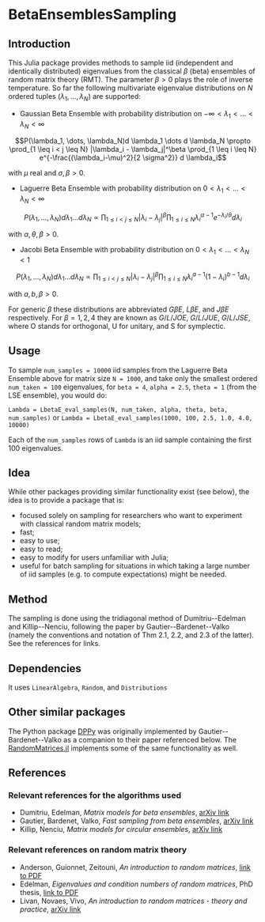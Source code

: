 # BetaEnsemblesSampling

## Introduction

This Julia package provides methods to sample iid (independent and identically
distributed) eigenvalues from the classical $\beta$ (beta) ensembles of random
matrix theory (RMT). The parameter $\beta > 0$ plays the role of inverse
temperature. So far the following multivariate eigenvalue distributions on $N$
ordered tuples $(\lambda_1, \dots, \lambda_N)$ are supported:

- Gaussian Beta Ensemble with probability distribution on
$-\infty < \lambda_1 < \dots < \lambda_N < \infty$

$$P(\lambda_1, \dots, \lambda_N)d \lambda_1 \dots d \lambda_N \propto
\prod_{1 \leq i < j \leq N} |\lambda_i - \lambda_j|^\beta
\prod_{1 \leq i \leq N} e^{-\frac{(\lambda_i-\mu)^2}{2 \sigma^2}} d \lambda_i$$

with $\mu$ real and $\sigma, \beta > 0.$

- Laguerre Beta Ensemble with probability distribution on
$0 < \lambda_1 < \dots < \lambda_N < \infty$

$$P(\lambda_1, \dots, \lambda_N)d \lambda_1 \dots d \lambda_N \propto
\prod_{1 \leq i < j \leq N} |\lambda_i - \lambda_j|^\beta
\prod_{1 \leq i \leq N} \lambda_i^{\alpha-1} e^{-\lambda_i/\theta} d \lambda_i$$

with $\alpha, \theta, \beta > 0.$

- Jacobi Beta Ensemble with probability distribution on
$0 < \lambda_1 < \dots < \lambda_N < 1$

$$P(\lambda_1, \dots, \lambda_N)d \lambda_1 \dots d \lambda_N \propto
\prod_{1 \leq i < j \leq N} |\lambda_i - \lambda_j|^\beta
\prod_{1 \leq i \leq N} \lambda_i^{a-1} (1-\lambda_i)^{b-1}  d \lambda_i$$

  with $a, b, \beta > 0.$

For generic $\beta$ these distributions are abbreviated $G \beta E$,
$L \beta E$, and $J \beta E$ respectively. For $\beta = 1, 2, 4$ they are known
 as $G/L/JOE$, $G/L/JUE$, $G/L/JSE$, where O stands for orthogonal,
 U for unitary, and S for symplectic.

## Usage

To sample ```num_samples = 10000``` iid samples from the Laguerre Beta Ensemble
above for matrix size ```N = 1000```, and take only the smallest ordered
```num_taken = 100``` eigenvalues, for ```beta = 4```, ```alpha = 2.5```,
```theta = 1``` (from the LSE ensemble), you would do:

`Lambda = LbetaE_eval_samples(N, num_taken, alpha, theta, beta, num_samples)`
or
`Lambda = LbetaE_eval_samples(1000, 100, 2.5, 1.0, 4.0, 10000)`

Each of the ```num_samples``` rows of ```Lambda``` is an iid sample containing
the first 100 eigenvalues.

## Idea

While other packages providing similar functionality exist (see below), the
 idea is to provide a package that is:

- focused solely on sampling for researchers who want to experiment with
 classical random matrix models;
- fast;
- easy to use;
- easy to read;
- easy to modify for users unfamiliar with Julia;
- useful for batch sampling for situations in which taking a large number of iid
 samples (e.g. to compute expectations) might be needed.

## Method

The sampling is done using the tridiagonal method of Dumitriu--Edelman and
 Killip--Nenciu, following the paper by Gautier--Bardenet--Valko
 (namely the conventions and notation of Thm 2.1, 2.2, and 2.3 of the latter).
 See the references for links.

## Dependencies

It uses ```LinearAlgebra```, ```Random```, and ```Distributions```

## Other similar packages

The Python package [DPPy](https://github.com/guilgautier/DPPy) was originally implemented by Gautier--Bardenet--Valko as a companion to their paper referenced below. The [RandomMatrices.jl](https://github.com/JuliaMath/RandomMatrices.jl) implements some of the same functionality as well.

## References

### Relevant references for the algorithms used

- Dumitriu, Edelman, *Matrix models for beta ensembles*, [arXiv link](https://arxiv.org/pdf/math-ph/0206043.pdf)
- Gautier, Bardenet, Valko, *Fast sampling from beta ensembles*, [arXiv link](https://arxiv.org/pdf/2003.02344.pdf)
- Killip, Nenciu, *Matrix models for circular ensembles*, [arXiv link](https://arxiv.org/pdf/math/0410034.pdf)

### Relevant references on random matrix theory

- Anderson, Guionnet, Zeitouni, *An introduction to random matrices*, [link to PDF](https://www.wisdom.weizmann.ac.il/~zeitouni/cupbook.pdf)
- Edelman, *Eigenvalues and condition numbers of random matrices*, PhD thesis, [link to PDF](https://math.mit.edu/~edelman/publications/eigenvalues_and_condition_numbers.pdf)
- Livan, Novaes, Vivo, *An introduction to random matrices - theory and practice*, [arXiv link](https://arxiv.org/abs/1712.07903)
